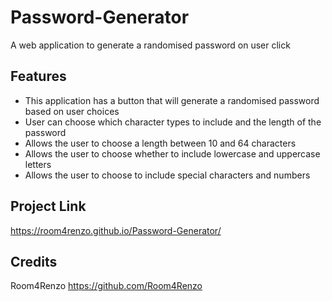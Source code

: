 # Password-Generator
A web application to generate a randomised password on user click

## Features
 - This application has a button that will generate a randomised password based on user choices
 - User can choose which character types to include and the length of the password
 - Allows the user to choose a length between 10 and 64 characters
 - Allows the user to choose whether to include lowercase and uppercase letters
 - Allows the user to choose to include special characters and numbers

## Project Link
https://room4renzo.github.io/Password-Generator/

## Credits

Room4Renzo
https://github.com/Room4Renzo
